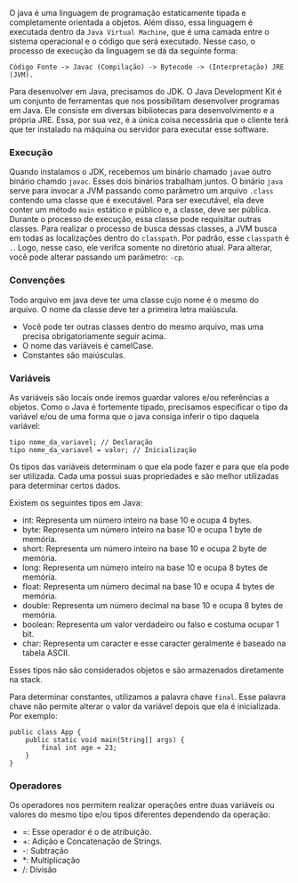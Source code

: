   O java é uma linguagem de programação estaticamente tipada e completamente orientada a objetos. Além disso, essa linguagem é executada dentro da `Java Virtual Machine`, que é uma camada entre o sistema operacional e o código que será executado. Nesse caso, o processo de execução da linguagem se dá da seguinte forma:

```
Código Fonte -> Javac (Compilação) -> Bytecode -> (Interpretação) JRE (JVM).
```

Para desenvolver em Java, precisamos do JDK. O Java Development Kit é um conjunto de ferramentas que nos possibilitam desenvolver programas em Java. Ele consiste em diversas bibliotecas para desenvolvimento e a própria JRE. Essa, por sua vez, é a única coisa necessária que o cliente terá que ter instalado na máquina ou servidor para executar esse software.
### Execução

Quando instalamos o JDK, recebemos um binário chamado `java`e outro binário chamdo `javac`. Esses dois binários trabalham juntos. O binário `java` serve para invocar a JVM passando como parâmetro um arquivo `.class` contendo uma classe que é executável. Para ser executável, ela deve conter um método `main` estático e público e, a classe, deve ser pública. Durante o processo de execução, essa classe pode requisitar outras classes. Para realizar o processo de busca dessas classes, a JVM busca em todas as localizações dentro do `classpath`. Por padrão, esse `classpath` é `.`. Logo, nesse caso, ele verifca somente no diretório atual. Para alterar, você pode alterar passando um parâmetro: `-cp`.
### Convenções

Todo arquivo em java deve ter uma classe cujo nome é o mesmo do arquivo. O nome da classe deve ter a primeira letra maiúscula.
- Você pode ter outras classes dentro do mesmo arquivo, mas uma precisa obrigatoriamente seguir acima.
- O nome das variáveis é camelCase.
- Constantes são maiúsculas.

### Variáveis
As variáveis são locais onde iremos guardar valores e/ou referências a objetos. Como o Java é fortemente tipado, precisamos especificar o tipo da variável e/ou de uma forma que o java consiga inferir o tipo daquela variável:
```
tipo nome_da_variavel; // Declaração
tipo nome_da_variavel = valor; // Inicialização
```
Os tipos das variáveis determinam o que ela pode fazer e para que ela pode ser utilizada. Cada uma possui suas propriedades e são melhor utilizadas para determinar certos dados.

Existem os seguintes tipos em Java:

- int: Representa um número inteiro na base 10 e ocupa 4 bytes.
- byte: Representa um número inteiro na base 10 e  ocupa 1 byte de memória.
- short: Representa um número inteiro na base 10 e ocupa 2 byte de memória.
- long: Representa um número inteiro na base 10 e ocupa 8 bytes de memória.
- float: Representa um número decimal na base 10 e ocupa 4 bytes de memória.
- double: Representa um número decimal na base 10 e ocupa 8 bytes de memória.
- boolean: Representa um valor verdadeiro ou falso e costuma ocupar 1 bit.
- char: Representa um caracter e esse caracter geralmente é baseado na tabela ASCII.

Esses tipos não são considerados objetos e são armazenados diretamente na stack. 

Para determinar constantes, utilizamos a palavra chave `final`. Esse palavra chave não permite alterar o valor da variável depois que ela é inicializada. Por exemplo:
```
public class App {
	public static void main(String[] args) {
		final int age = 23;
	}
}
```
### Operadores
Os operadores nos permitem realizar operações entre duas variáveis ou valores do mesmo tipo e/ou tipos diferentes dependendo da operação:

- =: Esse operador é o de atribuição. 
- +: Adição e Concatenação de Strings.
- -:  Subtração
- \*: Multiplicação
- /: Divisão